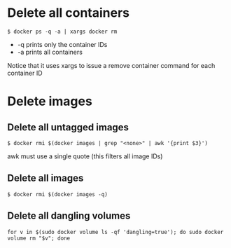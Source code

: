 # Delete all containers

```
$ docker ps -q -a | xargs docker rm
```

- -q prints only the container IDs
- -a prints all containers

Notice that it uses xargs to issue a remove container command for each container ID

# Delete images

## Delete all untagged images

```
$ docker rmi $(docker images | grep "<none>" | awk '{print $3}')
```

awk must use a single quote (this filters all image IDs)

## Delete all images
```
$ docker rmi $(docker images -q)
```

## Delete all dangling volumes

```
for v in $(sudo docker volume ls -qf 'dangling=true'); do sudo docker volume rm "$v"; done
```